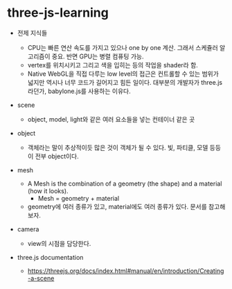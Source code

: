 # three-js-learning

- 전제 지식들

  - CPU는 빠른 연산 속도를 가지고 있으나 one by one 계산. 그래서 스케쥴러 알고리즘이 중요. 반면 GPU는 병렬 컴퓨팅 가능.
  - vertex를 위치시키고 그리고 색을 입히는 등의 작업을 shader라 함.
  - Native WebGL을 직접 다루는 low level의 접근은 컨트롤할 수 있는 범위가 넓지만 역시나 너무 코드가 길어지고 힘든 일이다. 대부분의 개발자가 three.js라던가, babylone.js를 사용하는 이유다.

- scene

  - object, model, light와 같은 여러 요소들을 넣는 컨테이너 같은 곳

- object

  - 객체라는 말이 추상적이듯 많은 것이 객체가 될 수 있다. 빛, 파티클, 모델 등등이 전부 object이다.

- mesh

  - A Mesh is the combination of a geometry (the shape) and a material (how it looks).
    - Mesh = geometry + material
  - geometry에 여러 종류가 있고, material에도 여러 종류가 있다. 문서를 참고해보자.

- camera

  - view의 시점을 담당한다.

- three.js documentation
  - https://threejs.org/docs/index.html#manual/en/introduction/Creating-a-scene
